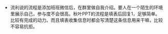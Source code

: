 - 流利说的流程是添加班班微信后，在群里做自我介绍。要人在一个陌生的环境里展示自己，参与度不会很高。秋叶PPT的流程是填表后回复1，足够简单。比较有完成的动力。而且填表收集信息时都会写清楚这条信息用来干嘛，比较不容易抗拒。